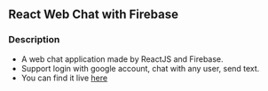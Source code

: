 ## React Web Chat with Firebase


### Description

* A web chat application made by ReactJS and Firebase.
* Support login with google account, chat with any user, send text.
* You can find it live [here](https://reactjschatapp.netlify.com/)
